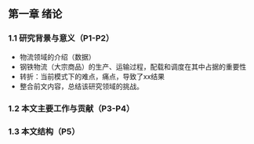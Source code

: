 ## 第一章 绪论

### 1.1 研究背景与意义（P1-P2）

- 物流领域的介绍（数据）
- 钢铁物流（大宗商品）的生产、运输过程，配载和调度在其中占据的重要性
- 转折：当前模式下的难点，痛点，导致了xx结果
- 整合前文内容，总结该研究领域的挑战。

### 1.2 本文主要工作与贡献（P3-P4）



### 1.3 本文结构（P5）

